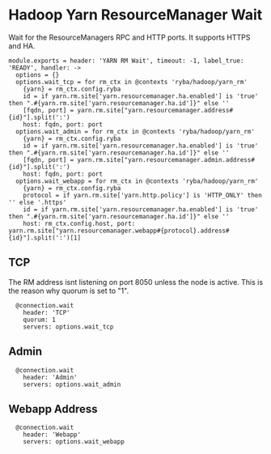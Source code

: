 
# Hadoop Yarn ResourceManager Wait

Wait for the ResourceManagers RPC and HTTP ports. It supports HTTPS and HA.

    module.exports = header: 'YARN RM Wait', timeout: -1, label_true: 'READY', handler: ->
      options = {}
      options.wait_tcp = for rm_ctx in @contexts 'ryba/hadoop/yarn_rm'
        {yarn} = rm_ctx.config.ryba
        id = if yarn.rm.site['yarn.resourcemanager.ha.enabled'] is 'true' then ".#{yarn.rm.site['yarn.resourcemanager.ha.id']}" else ''
        [fqdn, port] = yarn.rm.site["yarn.resourcemanager.address#{id}"].split(':')
        host: fqdn, port: port
      options.wait_admin = for rm_ctx in @contexts 'ryba/hadoop/yarn_rm'
        {yarn} = rm_ctx.config.ryba
        id = if yarn.rm.site['yarn.resourcemanager.ha.enabled'] is 'true' then ".#{yarn.rm.site['yarn.resourcemanager.ha.id']}" else ''
        [fqdn, port] = yarn.rm.site["yarn.resourcemanager.admin.address#{id}"].split(':')
        host: fqdn, port: port
      options.wait_webapp = for rm_ctx in @contexts 'ryba/hadoop/yarn_rm'
        {yarn} = rm_ctx.config.ryba
        protocol = if yarn.rm.site['yarn.http.policy'] is 'HTTP_ONLY' then '' else '.https'
        id = if yarn.rm.site['yarn.resourcemanager.ha.enabled'] is 'true' then ".#{yarn.rm.site['yarn.resourcemanager.ha.id']}" else ''
        host: rm_ctx.config.host, port: yarn.rm.site["yarn.resourcemanager.webapp#{protocol}.address#{id}"].split(':')[1]

## TCP

The RM address isnt listening on port 8050 unless the node is active. This is
the reason why quorum is set to "1".

      @connection.wait
        header: 'TCP'
        quorum: 1
        servers: options.wait_tcp

## Admin

      @connection.wait
        header: 'Admin'
        servers: options.wait_admin

## Webapp Address

      @connection.wait
        header: 'Webapp'
        servers: options.wait_webapp
